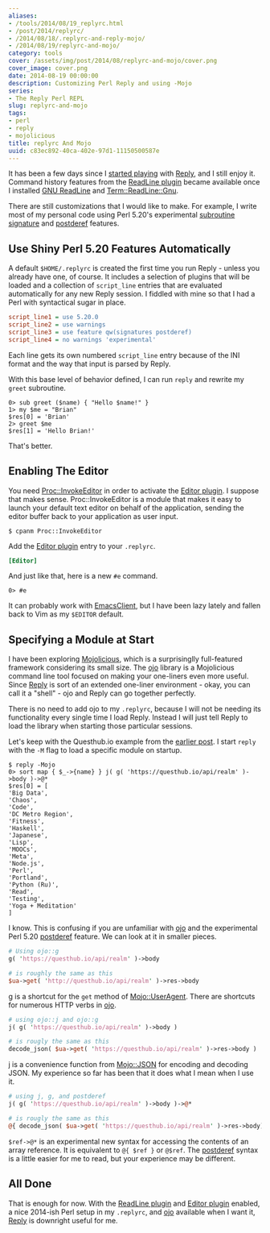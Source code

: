 ```yaml
---
aliases:
- /tools/2014/08/19_replyrc.html
- /post/2014/replyrc/
- /2014/08/18/.replyrc-and-reply-mojo/
- /2014/08/19/replyrc-and-mojo/
category: tools
cover: /assets/img/post/2014/08/replyrc-and-mojo/cover.png
cover_image: cover.png
date: 2014-08-19 00:00:00
description: Customizing Perl Reply and using -Mojo
series:
- The Reply Perl REPL
slug: replyrc-and-mojo
tags:
- perl
- reply
- mojolicious
title: replyrc And Mojo
uuid: c83ec892-40ca-402e-97d1-11150500587e
---
```


[started playing]: /post/2014/08/repl-in-perl-with-reply
[Reply]: https://metacpan.org/pod/Reply
[GNU ReadLine]: http://cnswww.cns.cwru.edu/php/chet/readline/rltop.html
[ReadLine plugin]: https://metacpan.org/pod/Reply::Plugin::ReadLine
[Term::ReadLine::Gnu]: https://metacpan.org/pod/Term::ReadLine::Gnu

It has been a few days since I [started playing][] with [Reply][], and
I still enjoy it. Command history features from the
[ReadLine plugin][] became available once I installed [GNU ReadLine][]
and [Term::ReadLine::Gnu][].
<!--more-->

[subroutine signature]: http://perldoc.perl.org/perldelta.html#Experimental-Subroutine-signatures
[postderef]: http://perldoc.perl.org/perldelta.html#Experimental-Postfix-Dereferencing

There are still customizations that I would like to make. For
example, I write most of my personal code using Perl 5.20's experimental
[subroutine signature][] and [postderef][] features.

## Use Shiny Perl 5.20 Features Automatically

A default `$HOME/.replyrc` is created the first time you run
Reply - unless you already have one, of course. It includes a
selection of plugins that will be loaded and a collection of
`script_line` entries that are evaluated automatically for any new
Reply session. I fiddled with mine so that I had a Perl with
syntactical sugar in place.

``` ini
script_line1 = use 5.20.0
script_line2 = use warnings
script_line3 = use feature qw(signatures postderef)
script_line4 = no warnings 'experimental'
```

Each line gets its own numbered `script_line` entry because of the INI
format and the way that input is parsed by Reply.

With this base level of behavior defined, I can run `reply` and
rewrite my `greet` subroutine.


    0> sub greet ($name) { "Hello $name!" }
    1> my $me = "Brian"
    $res[0] = 'Brian'
    2> greet $me
    $res[1] = 'Hello Brian!'

That's better.

## Enabling The Editor

[Proc::InvokeEditor]: https://metacpan.org/pod/Proc::InvokeEditor
[Editor plugin]: https://metacpan.org/pod/Reply::Plugin::Editor

You need [Proc::InvokeEditor][] in order to activate the
[Editor plugin][]. I suppose that makes sense. Proc::InvokeEditor is a
module that makes it easy to launch your default text editor on behalf
of the application, sending the editor buffer back to your application
as user input.

    $ cpanm Proc::InvokeEditor

Add the [Editor plugin][] entry to your `.replyrc`.

``` ini
[Editor]
```

And just like that, here is a new `#e` command.

    0> #e

[EmacsClient]: /post/2014/06/start-using-emacsclient

It can probably work with [EmacsClient][], but I have been lazy lately
and fallen back to Vim as my `$EDITOR` default.

## Specifying a Module at Start

[Mojolicious]: http://mojolicio.us/
[ojo]: http://mojolicio.us/perldoc/ojo

I have been exploring [Mojolicious][], which is a surprisinglly
full-featured framework considering its small size. The [ojo][]
library is a Mojolicious command line tool focused on making your
one-liners even more useful. Since [Reply][] is sort of an
extended one-liner environment - okay, you can call it a "shell" -
ojo and Reply can go together perfectly.

There is no need to add ojo to my `.replyrc`, because I will not be
needing its functionality every single time I load Reply. Instead I
will just tell Reply to load the library when starting those
particular sessions.

[earlier post]: /post/2014/08/repl-in-perl-with-reply

Let's keep with the Questhub.io example from the [earlier post][].
I start `reply` with the `-M` flag to load a specific module on startup.

    $ reply -Mojo
    0> sort map { $_->{name} } j( g( 'https://questhub.io/api/realm' )->body )->@*
    $res[0] = [
    'Big Data',
    'Chaos',
    'Code',
    'DC Metro Region',
    'Fitness',
    'Haskell',
    'Japanese',
    'Lisp',
    'MOOCs',
    'Meta',
    'Node.js',
    'Perl',
    'Portland',
    'Python (Ru)',
    'Read',
    'Testing',
    'Yoga + Meditation'
    ]

I know. This is confusing if you are unfamiliar with
[ojo][] and the experimental Perl 5.20 [postderef][] feature. We can
look at it in smaller pieces.

``` perl
# Using ojo::g
g( 'https://questhub.io/api/realm' )->body

# is roughly the same as this
$ua->get( 'http://questhub.io/api/realm' )->res->body
```

[g]: http://mojolicio.us/perldoc/ojo#g
[Mojo::UserAgent]: http://mojolicio.us/perldoc/Mojo/UserAgent

[g][] is a shortcut for the `get` method of [Mojo::UserAgent][]. There
are shortcuts for numerous HTTP verbs in [ojo][].

``` perl
# using ojo::j and ojo::g
j( g( 'https://questhub.io/api/realm' )->body )

# is rougly the same as this
decode_json( $ua->get( 'https://questhub.io/api/realm' )->res->body )
```

[j]: http://mojolicio.us/perldoc/ojo#j
[Mojo::JSON]: http://mojolicio.us/perldoc/Mojo/JSON#j

[j][] is a convenience function from [Mojo::JSON][] for encoding and
decoding JSON. My experience so far has been that it does what I mean
when I use it.

``` perl
# using j, g, and postderef
j( g( 'https://questhub.io/api/realm' )->body )->@*

# is rougly the same as this
@{ decode_json( $ua->get( 'https://questhub.io/api/realm' )->res->body) }
```

`$ref->@*` is an experimental new syntax for accessing the contents of
an array reference. It is equivalent to `@{ $ref }` or `@$ref`. The
[postderef][] syntax is a little easier for me to read, but your
experience may be different.

## All Done

That is enough for now. With the [ReadLine plugin][] and
[Editor plugin][] enabled, a nice 2014-ish Perl setup in my `.replyrc`,
and [ojo][] available when I want it, [Reply][] is downright useful
for me.